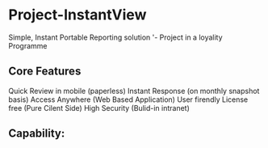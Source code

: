 # Project-InstantView

Simple, Instant Portable Reporting solution
'- Project in a loyality Programme

## Core Features
Quick Review in mobile (paperless)
Instant Response (on monthly snapshot basis)
Access Anywhere (Web Based Application)
User firendly
License free (Pure Cilent Side)
High Security (Bulid-in intranet)

## Capability:
